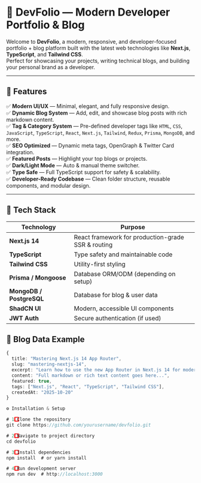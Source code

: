 # 🚀 DevFolio — Modern Developer Portfolio & Blog

Welcome to **DevFolio**, a modern, responsive, and developer-focused portfolio + blog platform built with the latest web technologies like **Next.js**, **TypeScript**, and **Tailwind CSS**.  
Perfect for showcasing your projects, writing technical blogs, and building your personal brand as a developer.

---

## 🌟 Features

✅ **Modern UI/UX** — Minimal, elegant, and fully responsive design.  
✅ **Dynamic Blog System** — Add, edit, and showcase blog posts with rich markdown content.  
✅ **Tag & Category System** — Pre-defined developer tags like `HTML`, `CSS`, `JavaScript`, `TypeScript`, `React`, `Next.js`, `Tailwind`, `Redux`, `Prisma`, `MongoDB`, and more.  
✅ **SEO Optimized** — Dynamic meta tags, OpenGraph & Twitter Card integration.  
✅ **Featured Posts** — Highlight your top blogs or projects.  
✅ **Dark/Light Mode** — Auto & manual theme switcher.  
✅ **Type Safe** — Full TypeScript support for safety & scalability.  
✅ **Developer-Ready Codebase** — Clean folder structure, reusable components, and modular design.

---

## 🧩 Tech Stack

| Technology | Purpose |
|-------------|----------|
| **Next.js 14** | React framework for production-grade SSR & routing |
| **TypeScript** | Type safety and maintainable code |
| **Tailwind CSS** | Utility-first styling |
| **Prisma / Mongoose** | Database ORM/ODM (depending on setup) |
| **MongoDB / PostgreSQL** | Database for blog & user data |
| **ShadCN UI** | Modern, accessible UI components |
| **JWT Auth** | Secure authentication (if used) |


## 📝 Blog Data Example

```ts
{
  title: "Mastering Next.js 14 App Router",
  slug: "mastering-nextjs-14",
  excerpt: "Learn how to use the new App Router in Next.js 14 for modern web apps.",
  content: "Full markdown or rich text content goes here...",
  featured: true,
  tags: ["Next.js", "React", "TypeScript", "Tailwind CSS"],
  createdAt: "2025-10-20"
}

⚙️ Installation & Setup

# 1️⃣ Clone the repository
git clone https://github.com/yourusername/devfolio.git

# 2️⃣ Navigate to project directory
cd devfolio

# 3️⃣ Install dependencies
npm install  # or yarn install

# 4️⃣ Run development server
npm run dev  # http://localhost:3000
